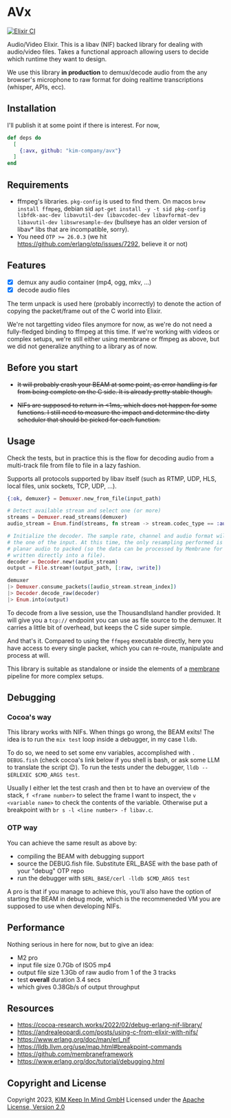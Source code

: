 # AVx
[![Elixir CI](https://github.com/kim-company/avx/actions/workflows/elixir.yml/badge.svg)](https://github.com/kim-company/avx/actions/workflows/elixir.yml)


Audio/Video Elixir. This is a libav (NIF) backed library for dealing with audio/video files. Takes
a functional approach allowing users to decide which runtime they want to design.

We use this library **in production** to demux/decode audio from the any browser's microphone to raw
format for doing realtime transcriptions (whisper, APIs, ecc).

## Installation
I'll publish it at some point if there is interest. For now,

```elixir
def deps do
  [
    {:avx, github: "kim-company/avx"}
  ]
end
```

## Requirements
* ffmpeg's libraries. `pkg-config` is used to find them. On macos `brew install ffmpeg`, debian sid `apt-get install -y -t sid pkg-config libfdk-aac-dev libavutil-dev libavcodec-dev libavformat-dev libavutil-dev libswresample-dev` (bullseye has an older version of libav* libs that are incompatible, sorry).
* You need `OTP >= 26.0.3` (we hit https://github.com/erlang/otp/issues/7292, believe it or not)

## Features
- [x] demux any audio container (mp4, ogg, mkv, ...)
- [x] decode audio files

The term unpack is used here (probably incorrectly) to denote the action of
copying the packet/frame out of the C world into Elixir.

We're not targetting video files anymore for now, as we're do not need a fully-fledged
binding to ffmpeg at this time. If we're working with videos or complex setups, we're
still either using membrane or ffmpeg as above, but we did not generalize anything to
a library as of now.

## Before you start
- ~~It will probably crash your BEAM at some point, as error handling is far from being complete on the C side. It is already pretty stable though.~~

- ~~NIFs are supposed to return in <1ms, which does not happen for some functions. I still
need to measure the impact and determine the dirty scheduler that should be picked for each
function.~~

## Usage
Check the tests, but in practice this is the flow for decoding audio from a
multi-track file from file to file in a lazy fashion.

Supports all protocols supported by libav itself (such as RTMP, UDP, HLS, local
files, unix sockets, TCP, UDP, ...).

```elixir
{:ok, demuxer} = Demuxer.new_from_file(input_path)

# Detect available stream and select one (or more)
streams = Demuxer.read_streams(demuxer)
audio_stream = Enum.find(streams, fn stream -> stream.codec_type == :audio end)

# Initialize the decoder. The sample rate, channel and audio format will match
# the one of the input. At this time, the only resampling performed is from
# planar audio to packed (so the data can be processed by Membrane for example, or
# written directly into a file).
decoder = Decoder.new!(audio_stream)
output = File.stream!(output_path, [:raw, :write])

demuxer
|> Demuxer.consume_packets([audio_stream.stream_index])
|> Decoder.decode_raw(decoder)
|> Enum.into(output)
```

To decode from a live session, use the ThousandIsland handler provided. It will
give you a `tcp://` endpoint you can use as file source to the demuxer. It carries
a little bit of overhead, but keeps the C side super simple.

And that's it. Compared to using the `ffmpeg` executable directly, here you have access
to every single packet, which you can re-route, manipulate and process at will.

This library is suitable as standalone or inside the elements of a [membrane](https://github.com/membraneframework)
pipeline for more complex setups.

## Debugging
### Cocoa's way
This library works with NIFs. When things go wrong, the BEAM exits!
The idea is to run the `mix test` loop inside a debugger, in my case `lldb`.

To do so, we need to set some env variables, accomplished with `. DEBUG.fish` (check cocoa's link below if you shell is bash, or ask some LLM to translate the script 😉).
To run the tests under the debugger, `lldb -- $ERLEXEC $CMD_ARGS test`.

Usually I either let the test crash and then `bt` to have an overview of the stack, `f <frame number>` to select the frame I want to inspect,
the `v <variable name>` to check the contents of the variable. Otherwise put a breakpoint with `br s -l <line number> -f libav.c`.

### OTP way
You can achieve the same result as above by:
* compiling the BEAM with debugging support
* source the DEBUG.fish file. Substitute ERL_BASE with the base path of your "debug" OTP repo
* run the debugger with `$ERL_BASE/cerl -lldb $CMD_ARGS test`

A pro is that if you manage to achieve this, you'll also have the option of
starting the BEAM in debug mode, which is the recommeneded VM you are supposed
to use when developing NIFs.

## Performance
Nothing serious in here for now, but to give an idea:
- M2 pro
- input file size 0.7Gb of ISO5 mp4
- output file size 1.3Gb of raw audio from 1 of the 3 tracks
- test **overall** duration 3.4 secs
- which gives 0.38Gb/s of output throughput

## Resources
- https://cocoa-research.works/2022/02/debug-erlang-nif-library/
- https://andrealeopardi.com/posts/using-c-from-elixir-with-nifs/
- https://www.erlang.org/doc/man/erl_nif
- https://lldb.llvm.org/use/map.html#breakpoint-commands
- https://github.com/membraneframework
- https://www.erlang.org/doc/tutorial/debugging.html

## Copyright and License
Copyright 2023, [KIM Keep In Mind GmbH](https://www.keepinmind.info/)
Licensed under the [Apache License, Version 2.0](LICENSE)


